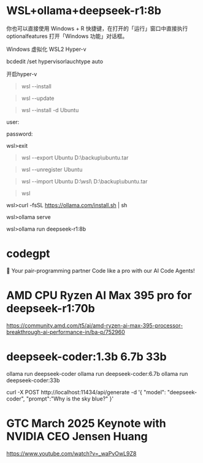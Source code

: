 # WSL+ollama+deepseek-r1:8b

你也可以直接使用 Windows + R 快捷键，在打开的「运行」窗口中直接执行 optionalfeatures 打开「Windows 功能」对话框。

Windows 虚拟化
WSL2
Hyper-v

bcdedit /set hypervisorlauchtype auto

开启hyper-v

>wsl --install

>wsl --update

>wsl --install -d Ubuntu

user:

password:

wsl>exit

>wsl --export Ubuntu D:\backup\ubuntu.tar

>wsl --unregister Ubuntu

>wsl --import Ubuntu D:\wsl\ D:\backup\ubuntu.tar

>wsl

wsl>curl -fsSL https://ollama.com/install.sh | sh

wsl>ollama serve

wsl>ollama run deepseek-r1:8b

# codegpt

🤖 Your pair-programming partner
Code like a pro with our AI Code Agents!

# AMD CPU Ryzen AI Max 395 pro for deepseek-r1:70b

https://community.amd.com/t5/ai/amd-ryzen-ai-max-395-processor-breakthrough-ai-performance-in/ba-p/752960

# deepseek-coder:1.3b 6.7b 33b
ollama run deepseek-coder
ollama run deepseek-coder:6.7b
ollama run deepseek-coder:33b

curl -X POST http://localhost:11434/api/generate -d '{
  "model": "deepseek-coder",
  "prompt":"Why is the sky blue?"
 }'

# GTC March 2025 Keynote with NVIDIA CEO Jensen Huang

https://www.youtube.com/watch?v=_waPvOwL9Z8



